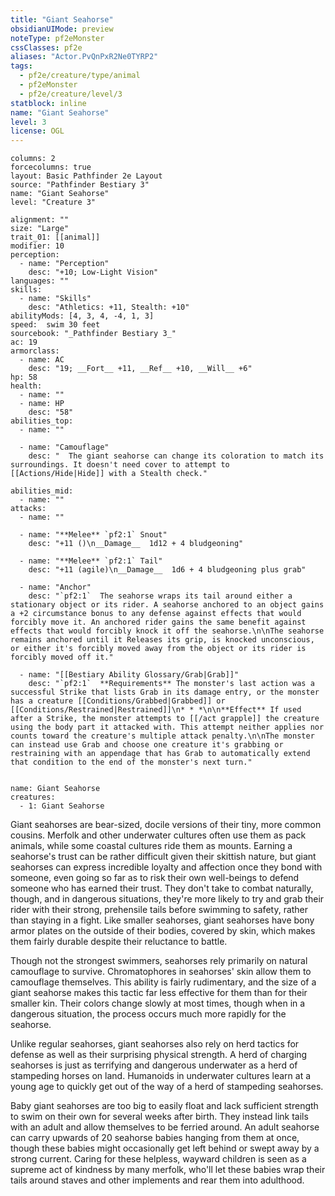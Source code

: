 ```yaml
---
title: "Giant Seahorse"
obsidianUIMode: preview
noteType: pf2eMonster
cssClasses: pf2e
aliases: "Actor.PvQnPxR2Ne0TYRP2" 
tags:
  - pf2e/creature/type/animal
  - pf2eMonster
  - pf2e/creature/level/3
statblock: inline
name: "Giant Seahorse"
level: 3
license: OGL
---
```


```statblock
columns: 2
forcecolumns: true
layout: Basic Pathfinder 2e Layout
source: "Pathfinder Bestiary 3"
name: "Giant Seahorse"
level: "Creature 3"

alignment: ""
size: "Large"
trait_01: [[animal]]
modifier: 10
perception:
  - name: "Perception"
    desc: "+10; Low-Light Vision"
languages: ""
skills:
  - name: "Skills"
    desc: "Athletics: +11, Stealth: +10"
abilityMods: [4, 3, 4, -4, 1, 3]
speed:  swim 30 feet
sourcebook: "_Pathfinder Bestiary 3_"
ac: 19
armorclass:
  - name: AC
    desc: "19; __Fort__ +11, __Ref__ +10, __Will__ +6"
hp: 58
health:
  - name: ""
  - name: HP
    desc: "58"
abilities_top:
  - name: ""

  - name: "Camouflage"
    desc: "  The giant seahorse can change its coloration to match its surroundings. It doesn't need cover to attempt to [[Actions/Hide|Hide]] with a Stealth check."

abilities_mid:
  - name: ""
attacks:
  - name: ""

  - name: "**Melee** `pf2:1` Snout"
    desc: "+11 ()\n__Damage__  1d12 + 4 bludgeoning"

  - name: "**Melee** `pf2:1` Tail"
    desc: "+11 (agile)\n__Damage__  1d6 + 4 bludgeoning plus grab"

  - name: "Anchor"
    desc: "`pf2:1`  The seahorse wraps its tail around either a stationary object or its rider. A seahorse anchored to an object gains a +2 circumstance bonus to any defense against effects that would forcibly move it. An anchored rider gains the same benefit against effects that would forcibly knock it off the seahorse.\n\nThe seahorse remains anchored until it Releases its grip, is knocked unconscious, or either it's forcibly moved away from the object or its rider is forcibly moved off it."

  - name: "[[Bestiary Ability Glossary/Grab|Grab]]"
    desc: "`pf2:1`  **Requirements** The monster's last action was a successful Strike that lists Grab in its damage entry, or the monster has a creature [[Conditions/Grabbed|Grabbed]] or [[Conditions/Restrained|Restrained]]\n* * *\n\n**Effect** If used after a Strike, the monster attempts to [[/act grapple]] the creature using the body part it attacked with. This attempt neither applies nor counts toward the creature's multiple attack penalty.\n\nThe monster can instead use Grab and choose one creature it's grabbing or restraining with an appendage that has Grab to automatically extend that condition to the end of the monster's next turn."
 
```

```encounter-table
name: Giant Seahorse
creatures:
  - 1: Giant Seahorse
```



Giant seahorses are bear-sized, docile versions of their tiny, more common cousins. Merfolk and other underwater cultures often use them as pack animals, while some coastal cultures ride them as mounts. Earning a seahorse's trust can be rather difficult given their skittish nature, but giant seahorses can express incredible loyalty and affection once they bond with someone, even going so far as to risk their own well-beings to defend someone who has earned their trust. They don't take to combat naturally, though, and in dangerous situations, they're more likely to try and grab their rider with their strong, prehensile tails before swimming to safety, rather than staying in a fight. Like smaller seahorses, giant seahorses have bony armor plates on the outside of their bodies, covered by skin, which makes them fairly durable despite their reluctance to battle.

Though not the strongest swimmers, seahorses rely primarily on natural camouflage to survive. Chromatophores in seahorses' skin allow them to camouflage themselves. This ability is fairly rudimentary, and the size of a giant seahorse makes this tactic far less effective for them than for their smaller kin. Their colors change slowly at most times, though when in a dangerous situation, the process occurs much more rapidly for the seahorse.

Unlike regular seahorses, giant seahorses also rely on herd tactics for defense as well as their surprising physical strength. A herd of charging seahorses is just as terrifying and dangerous underwater as a herd of stampeding horses on land. Humanoids in underwater cultures learn at a young age to quickly get out of the way of a herd of stampeding seahorses.

Baby giant seahorses are too big to easily float and lack sufficient strength to swim on their own for several weeks after birth. They instead link tails with an adult and allow themselves to be ferried around. An adult seahorse can carry upwards of 20 seahorse babies hanging from them at once, though these babies might occasionally get left behind or swept away by a strong current. Caring for these helpless, wayward children is seen as a supreme act of kindness by many merfolk, who'll let these babies wrap their tails around staves and other implements and rear them into adulthood.
